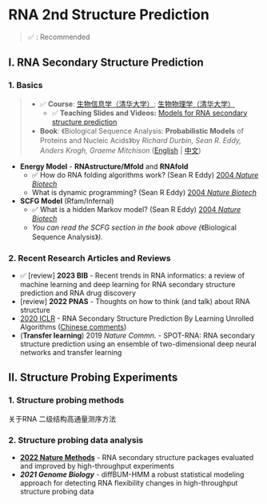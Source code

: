 # RNA 2nd Structure Prediction

> ✅ : Recommended

## I. RNA Secondary Structure Prediction

### 1. Basics

> * ✅ **Course**: [生物信息学（清华大学）](https://www.ncrnalab.org/courses/#bioinfo);  [生物物理学（清华大学）](https://www.ncrnalab.org/courses/#biophysics)
>   * ✅ **Teaching Slides and Videos:** [ Models for RNA secondary structure prediction](https://cloud.tsinghua.edu.cn/d/82e9fca41d634ce6b5df/?p=%2FPart%20IV.%20Machine%20Learning%20and%20AI%2FModels\&mode=list)
> * **Book**:   《Biological Sequence Analysis: **Probabilistic Models** of Proteins and Nucleic Acids》by _Richard Durbin, Sean R. Eddy, Anders Krogh, Graeme Mitchison_  ([English](http://www.amazon.com/Biological-Sequence-Analysis-Probabilistic-Proteins/dp/0521629713) | [中文](http://www.amazon.cn/dp/B003ZUIRZ2))

* **Energy Model** - **RNAstructure/Mfold**  and **RNAfold**&#x20;
  * ✅ How do RNA folding algorithms work? (Sean R Eddy) [2004 _Nature Biotech_](https://www.nature.com/articles/nbt1104-1457)&#x20;
  * What is dynamic programming? (Sean R Eddy) [2004 _Nature Biotech_](http://dx.doi.org/10.1038/nbt0704-909)
* **SCFG Model** (Rfam/Infernal)
  * ✅ What is a hidden Markov model? (Sean R Eddy) [2004 _Nature Biotech_](http://dx.doi.org/10.1038/nbt1004-1315)&#x20;
  * _You can read the SCFG section in the book_ _above (_《Biological Sequence Analysis》_)._&#x20;

### 2. Recent Research Articles and Reviews

* ✅ \[review] **2023 BIB** - Recent trends in RNA informatics: a review of machine learning and deep learning for RNA secondary structure prediction and RNA drug discovery
* \[review] **2022 PNAS** - Thoughts on how to think (and talk) about RNA structure
* [2020 ICLR](https://openreview.net/forum?id=S1eALyrYDH) - RNA Secondary Structure Prediction By Learning Unrolled Algorithms ([Chinese comments](https://mp.weixin.qq.com/s/SSFOJfljhRZuOOTErNefig))
* (**Transfer learning**) 2019 _Nature Commn._ - SPOT-RNA: RNA secondary structure prediction using an ensemble of two-dimensional deep neural networks and transfer learning

## II. Structure Probing Experiments

### 1. Structure probing methods

关于RNA 二级结构高通量测序方法 

### 2. Structure probing data analysis

* [**2022 Nature Methods**](https://www.nature.com/articles/s41592-022-01605-0) - RNA secondary structure packages evaluated and improved by high-throughput experiments
* _**2021 Genome Biology**_ - diffBUM-HMM a robust statistical modeling approach for detecting RNA flexibility changes in high-throughput structure probing data
